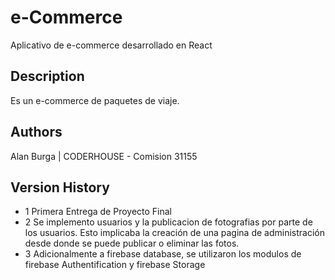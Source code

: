 # e-Commerce

Aplicativo de e-commerce desarrollado en React

## Description

Es un e-commerce de paquetes de viaje.

## Authors

Alan Burga | CODERHOUSE -
Comision 31155

## Version History

- 1 Primera Entrega de Proyecto Final
- 2 Se implemento usuarios y la publicacion de fotografias por parte de los usuarios. Esto implicaba la creación de una pagina de administración desde donde se puede publicar o eliminar las fotos.
- 3 Adicionalmente a firebase database, se utilizaron los modulos de firebase Authentification y firebase Storage
